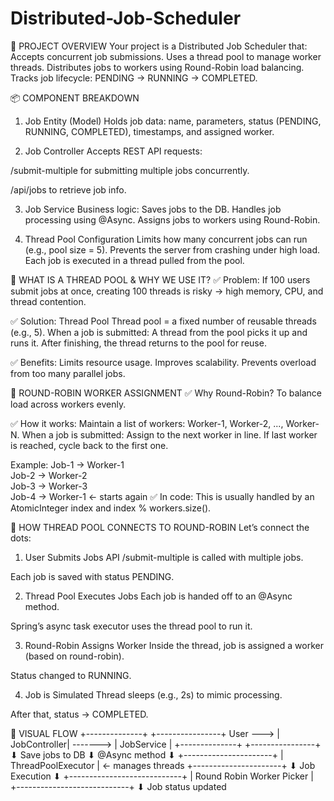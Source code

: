 # Distributed-Job-Scheduler
🧠 PROJECT OVERVIEW
Your project is a Distributed Job Scheduler that:
Accepts concurrent job submissions.
Uses a thread pool to manage worker threads.
Distributes jobs to workers using Round-Robin load balancing.
Tracks job lifecycle: PENDING → RUNNING → COMPLETED.

📦 COMPONENT BREAKDOWN
1. Job Entity (Model)
Holds job data: name, parameters, status (PENDING, RUNNING, COMPLETED), timestamps, and assigned worker.

2. Job Controller
Accepts REST API requests:

/submit-multiple for submitting multiple jobs concurrently.

/api/jobs to retrieve job info.

3. Job Service
Business logic:
Saves jobs to the DB.
Handles job processing using @Async.
Assigns jobs to workers using Round-Robin.

4. Thread Pool Configuration
Limits how many concurrent jobs can run (e.g., pool size = 5).
Prevents the server from crashing under high load.
Each job is executed in a thread pulled from the pool.

🧵 WHAT IS A THREAD POOL & WHY WE USE IT?
✅ Problem:
If 100 users submit jobs at once, creating 100 threads is risky → high memory, CPU, and thread contention.

✅ Solution: Thread Pool
Thread pool = a fixed number of reusable threads (e.g., 5).
When a job is submitted:
A thread from the pool picks it up and runs it.
After finishing, the thread returns to the pool for reuse.

✅ Benefits:
Limits resource usage.
Improves scalability.
Prevents overload from too many parallel jobs.

🔁 ROUND-ROBIN WORKER ASSIGNMENT
✅ Why Round-Robin?
To balance load across workers evenly.

✅ How it works:
Maintain a list of workers: Worker-1, Worker-2, ..., Worker-N.
When a job is submitted:
Assign to the next worker in line.
If last worker is reached, cycle back to the first one.

Example:
Job-1 → Worker-1  
Job-2 → Worker-2  
Job-3 → Worker-3  
Job-4 → Worker-1  ← starts again
✅ In code:
This is usually handled by an AtomicInteger index and index % workers.size().

🔗 HOW THREAD POOL CONNECTS TO ROUND-ROBIN
Let’s connect the dots:

1. User Submits Jobs
API /submit-multiple is called with multiple jobs.

Each job is saved with status PENDING.

2. Thread Pool Executes Jobs
Each job is handed off to an @Async method.

Spring’s async task executor uses the thread pool to run it.

3. Round-Robin Assigns Worker
Inside the thread, job is assigned a worker (based on round-robin).

Status changed to RUNNING.

4. Job is Simulated
Thread sleeps (e.g., 2s) to mimic processing.

After that, status → COMPLETED.

🧩 VISUAL FLOW
          +--------------+          +----------------+
User ---> | JobController| -------> |  JobService    |
          +--------------+          +----------------+
                      ⬇
              Save jobs to DB
                      ⬇
                @Async method
                      ⬇
          +----------------------+
          | ThreadPoolExecutor   |  ← manages threads
          +----------------------+
                      ⬇
                Job Execution
                      ⬇
     +----------------------------+
     | Round Robin Worker Picker |
     +----------------------------+
                      ⬇
               Job status updated


